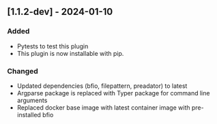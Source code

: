 ## [1.1.2-dev] - 2024-01-10
### Added
- Pytests to test this plugin
- This plugin is now installable with pip.

### Changed
- Updated dependencies (bfio, filepattern, preadator) to latest
- Argparse package is replaced with Typer package for command line arguments
- Replaced docker base image with latest container image with pre-installed bfio 

